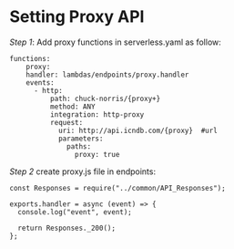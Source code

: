 # Setting Proxy API

_Step 1_: Add proxy functions in serverless.yaml as follow:

```
functions:
    proxy:
    handler: lambdas/endpoints/proxy.handler
    events:
      - http:
          path: chuck-norris/{proxy+}
          method: ANY
          integration: http-proxy
          request:
            uri: http://api.icndb.com/{proxy}  #url
            parameters:
              paths:
                proxy: true
```

_Step 2_ create proxy.js file in endpoints:

```
const Responses = require("../common/API_Responses");

exports.handler = async (event) => {
  console.log("event", event);

  return Responses._200();
};
```
